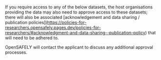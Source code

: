 If you require access to any of the below datasets, the host organisations providing the data may also need to approve access to these datasets; there will also be associated [acknowledgement and data sharing / publication policies])https://policies-for-researchers.opensafely.pages.dev/policies-for-researchers/#acknowledgment-and-data-sharing--publication-policy) that will need to be adhered to. 

OpenSAFELY will contact the applicant to discuss any additional approval processes.
